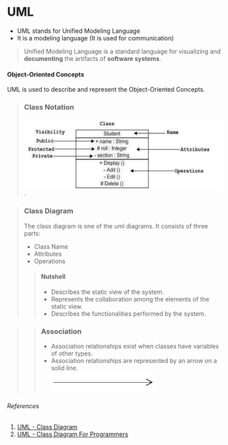 
# UML
- UML stands for Unified Modeling Language
- It is a modeling language (It is used for communication)
> Unified Modeling Language is a standard language for visualizing and **documenting** the artifacts of **software systems**.

#### Object-Oriented Concepts
UML is used to describe and represent the Object-Oriented Concepts.

> ### Class Notation
>![img.png](img/img.png).

> ### Class Diagram
> The class diagram is one of the uml diagrams.
> It consists of three parts:
> - Class Name
> - Attributes
> - Operations
>
>> #### Nutshell
>> - Describes the static view of the system.
>> - Represents the collaboration among the elements of the static view.
>> - Describes the functionalities performed by the system.


>> ### Association
>> - Association relationships exist when classes have variables of other types.
>> - Association relationships are represented by an arrow on a solid line.   
     ![img_1.png](img/img_1.png)


###### References
1. [UML - Class Diagram](https://www.tutorialspoint.com/uml/uml_class_diagram.htm)
2. [UML - Class Diagram For Programmers](https://lexicon.udemy.com/course/uml-class-diagrams-for-programmers)